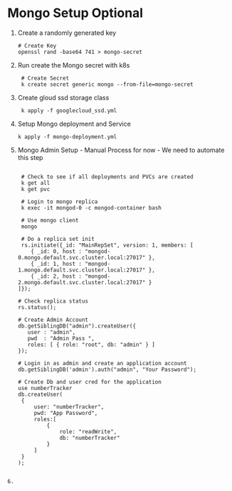 # Mongo Setup Optional

1. Create a randomly generated key
   ```
   # Create Key
   openssl rand -base64 741 > mongo-secret
   ```
2. Run create the Mongo secret with k8s
   ```
    # Create Secret
    k create secret generic mongo --from-file=mongo-secret
   ```
3. Create gloud ssd storage class
   ```
    k apply -f googlecloud_ssd.yml
   ```
4. Setup Mongo deployment and Service
   ```
   k apply -f mongo-deployment.yml
   ```
5. Mongo Admin Setup - Manual Process for now - We need to automate this step

   ```

    # Check to see if all deployments and PVCs are created
    k get all
    k get pvc

    # Login to mongo replica
    k exec -it mongod-0 -c mongod-container bash

    # Use mongo client
    mongo

    # Do a replica set init
    rs.initiate({_id: "MainRepSet", version: 1, members: [
       { _id: 0, host : "mongod-0.mongo.default.svc.cluster.local:27017" },
       { _id: 1, host : "mongod-1.mongo.default.svc.cluster.local:27017" },
       { _id: 2, host : "mongod-2.mongo.default.svc.cluster.local:27017" }
   ]});

   # Check replica status
   rs.status();

   # Create Admin Account
   db.getSiblingDB("admin").createUser({
      user : "admin",
      pwd  : "Admin Pass ",
      roles: [ { role: "root", db: "admin" } ]
   });

   # Login in as admin and create an application account
   db.getSiblingDB('admin').auth("admin", "Your Password");

   # Create Db and user cred for the application
   use numberTracker
   db.createUser(
    {
        user: "numberTracker",
        pwd: "App Password",
        roles:[
            {
                role: "readWrite",
                db: "numberTracker"
            }
        ]
    }
   );

   ```

```

6.
```
